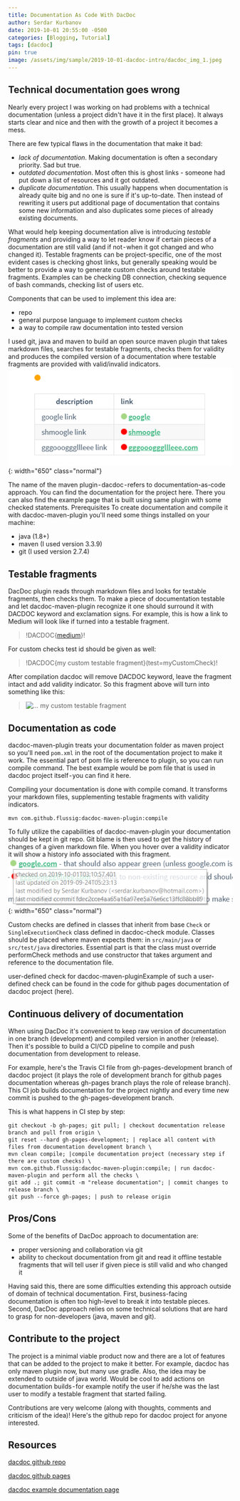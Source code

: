 ```yaml
---
title: Documentation As Code With DacDoc
author: Serdar Kurbanov
date: 2019-10-01 20:55:00 -0500
categories: [Blogging, Tutorial]
tags: [dacdoc]
pin: true
image: /assets/img/sample/2019-10-01-dacdoc-intro/dacdoc_img_1.jpeg
---
```


## Technical documentation goes wrong
Nearly every project I was working on had problems with a technical documentation (unless a project didn't have it in the first place). It always starts clear and nice and then with the growth of a project it becomes a mess.

There are few typical flaws in the documentation that make it bad:
* *lack of documentation*. Making documentation is often a secondary priority. Sad but true.
* *outdated documentation*. Most often this is ghost links - someone had put down a list of resources and it got outdated.
* *duplicate documentation*. This usually happens when documentation is already quite big and no one is sure if it's up-to-date. Then instead of rewriting it users put additional page of documentation that contains some new information and also duplicates some pieces of already existing documents.

What would help keeping documentation alive is introducing *testable fragments* and providing a way to let reader know if certain pieces of a documentation are still valid (and if not - when it got changed and who changed it). Testable fragments can be project-specific, one of the most evident cases is checking ghost links, but generally speaking would be better to provide a way to generate custom checks around testable fragments. Examples can be checking DB connection, checking sequence of bash commands, checking list of users etc.

Components that can be used to implement this idea are:
* repo
* general purpose language to implement custom checks
* a way to compile raw documentation into tested version

I used git, java and maven to build an open source maven plugin that takes markdown files, searches for testable fragments, checks them for validity and produces the compiled version of a documentation where testable fragments are provided with valid/invalid indicators.
![links checked with dacdoc-maven-plugin](/assets/img/sample/2019-10-01-dacdoc-intro/dacdoc_img_2.png){: width="650" class="normal"}

The name of the maven plugin - dacdoc - refers to documentation-as-code approach. You can find the documentation for the project here. There you can also find the example page that is built using same plugin with some checked statements.
Prerequisites
To create documentation and compile it with dacdoc-maven-plugin you'll need some things installed on your machine:
* java (1.8+)
* maven (I used version 3.3.9)
* git (I used version 2.7.4)

## Testable fragments
DacDoc plugin reads through markdown files and looks for testable fragments, then checks them. To make a piece of documentation testable and let dacdoc-maven-plugin recognize it one should surround it with DACDOC keyword and exclamation signs. For example, this is how a link to Medium will look like if turned into a testable fragment.
> !DACDOC{[medium](https://www.medium.com)}!

For custom checks test id should be given as well:
> !DACDOC{my custom testable fragment}(test=myCustomCheck)!

After compilation dacdoc will remove DACDOC keyword, leave the fragment intact and add validity indicator. So this fragment above will turn into something like this:
> ![...](dacdoc-resources/circle-red-12px.png) my custom testable fragment

## Documentation as code
dacdoc-maven-plugin treats your documentation folder as maven project so you'll need `pom.xml` in the root of the documentation project to make it work. The essential part of pom file is reference to plugin, so you can run compile command. The best example would be pom file that is used in dacdoc project itself - you can find it here.

Compiling your documentation is done with compile comand. It transforms your markdown files, supplementing testable fragments with validity indicators.
```terminal
mvn com.github.flussig:dacdoc-maven-plugin:compile
```

To fully utilize the capabilities of dacdoc-maven-plugin your documentation should be kept in git repo. Git blame is then used to get the history of changes of a given markdown file. When you hover over a validity indicator it will show a history info associated with this fragment.
![dacdoc-maven-plugin attaches history for a given tested link using git blame](/assets/img/sample/2019-10-01-dacdoc-intro/dacdoc_img_3.png){: width="650" class="normal"}

Custom checks are defined in classes that inherit from base `Check` or `SingleExecutionCheck` class defined in dacdoc-check module. Classes should be placed where maven expects them: in `src/main/java` or `src/test/java` directories. Essential part is that the class must override performCheck methods and use constructor that takes argument and reference to the documentation file.



user-defined check for dacdoc-maven-pluginExample of such a user-defined check can be found in the code for github pages documentation of dacdoc project (here).

## Continuous delivery of documentation
When using DacDoc it's convenient to keep raw version of documentation in one branch (development) and compiled version in another (release). Then it's possible to build a CI/CD pipeline to compile and push documentation from development to release.

For example, here's the Travis CI file from gh-pages-development branch of dacdoc project (it plays the role of development branch for github pages documentation whereas gh-pages branch plays the role of release branch). This CI job builds documentation for the project nightly and every time new commit is pushed to the gh-pages-development branch.

This is what happens in CI step by step:
```terminal
git checkout -b gh-pages; git pull; | checkout documentation release branch and pull from origin \
git reset --hard gh-pages-development; | replace all content with files from documentation development branch \
mvn clean compile; |compile documentation project (necessary step if there are custom checks) \
mvn com.github.flussig:dacdoc-maven-plugin:compile; | run dacdoc-maven-plugin and perform all the checks \
git add .; git commit -m "release documentation"; | commit changes to release branch \
git push --force gh-pages; | push to release origin
```

## Pros/Cons
Some of the benefits of DacDoc approach to documentation are:
* proper versioning and collaboration via git
* ability to checkout documentation from git and read it offline
testable fragments that will tell user if given piece is still valid and who changed it

Having said this, there are some difficulties extending this approach outside of domain of technical documentation. First, business-facing documentation is often too high-level to break it into testable pieces. Second, DacDoc approach relies on some technical solutions that are hard to grasp for non-developers (java, maven and git).

## Contribute to the project
The project is a minimal viable product now and there are a lot of features that can be added to the project to make it better. For example, dacdoc has only maven plugin now, but many use gradle. Also, the idea may be extended to outside of java world. Would be cool to add actions on documentation builds - for example notify the user if he/she was the last user to modify a testable fragment that started failing.

Contributions are very welcome (along with thoughts, comments and criticism of the idea)! Here's the github repo for dacdoc project for anyone interested.

## Resources
[dacdoc github repo](https://github.com/flussig/dacdoc)

[dacdoc github pages](https://flussig.github.io/dacdoc/#/)

[dacdoc example documentation page](https://flussig.github.io/dacdoc/#/docs/example)
